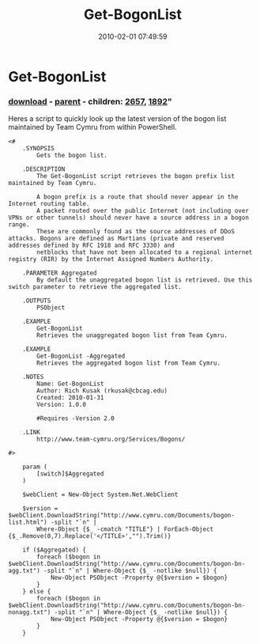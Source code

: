 ﻿---
pid:            1622
parent:         1621
children:       2657,1892
poster:         Rich Kusak
title:          Get-BogonList
date:           2010-02-01 07:49:59
format:         posh
---

# Get-BogonList

### [download](1622.ps1) - [parent](1621.md) - children: [2657](2657.md), [1892](1892.md)"

Heres a script to quickly look up the latest version of the bogon list maintained by Team Cymru from within PowerShell.

```posh
<#
	.SYNOPSIS
		Gets the bogon list.
	
	.DESCRIPTION
		The Get-BogonList script retrieves the bogon prefix list maintained by Team Cymru.
		
		A bogon prefix is a route that should never appear in the Internet routing table.
		A packet routed over the public Internet (not including over VPNs or other tunnels) should never have a source address in a bogon range.
		These are commonly found as the source addresses of DDoS attacks. Bogons are defined as Martians (private and reserved addresses defined by RFC 1918 and RFC 3330) and 
		netblocks that have not been allocated to a regional internet registry (RIR) by the Internet Assigned Numbers Authority.
		
	.PARAMETER Aggregated
		By default the unaggregated bogon list is retrieved. Use this switch parameter to retrieve the aggregated list.
	
	.OUTPUTS
		PSObject
	
	.EXAMPLE
		Get-BogonList
		Retrieves the unaggregated bogon list from Team Cymru.
		
	.EXAMPLE
		Get-BogonList -Aggregated
		Retrieves the aggregated bogon list from Team Cymru.
	
	.NOTES
		Name: Get-BogonList
		Author: Rich Kusak (rkusak@cbcag.edu)
		Created: 2010-01-31
		Version: 1.0.0
		
		#Requires -Version 2.0
		
	.LINK
		http://www.team-cymru.org/Services/Bogons/

#>
	
	param (
		[switch]$Aggregated
	)
	
	$webClient = New-Object System.Net.WebClient
	
	$version = $webClient.DownloadString("http://www.cymru.com/Documents/bogon-list.html") -split "`n" |
		Where-Object {$_ -cmatch "TITLE"} | ForEach-Object {$_.Remove(0,7).Replace('</TITLE>',"").Trim()}
	
	if ($Aggregated) {
		foreach ($bogon in $webClient.DownloadString("http://www.cymru.com/Documents/bogon-bn-agg.txt") -split "`n" | Where-Object {$_ -notlike $null}) {
			New-Object PSObject -Property @{$version = $bogon}
		}
	} else {
		foreach ($bogon in $webClient.DownloadString("http://www.cymru.com/Documents/bogon-bn-nonagg.txt") -split "`n" | Where-Object {$_ -notlike $null}) {
			New-Object PSObject -Property @{$version = $bogon}
		}
	}
```
